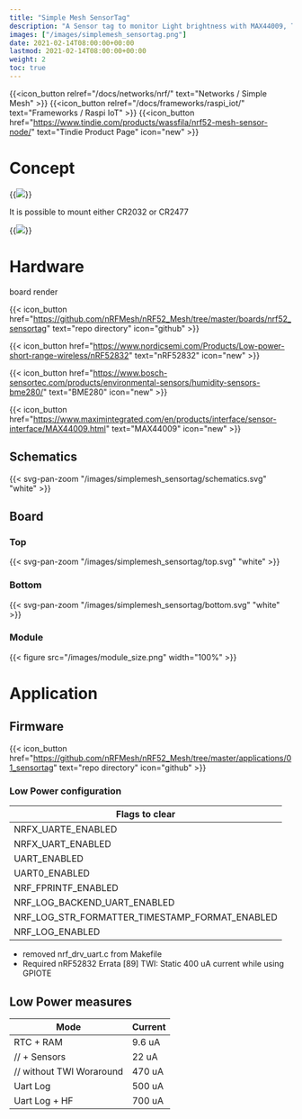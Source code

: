 ```yaml
---
title: "Simple Mesh SensorTag"
description: "A Sensor tag to monitor Light brightness with MAX44009, Temperature, Humidity and Pressure with BME280. The SoC is an nRF52832 that communicates through a Simple Mesh Framework"
images: ["/images/simplemesh_sensortag.png"]
date: 2021-02-14T08:00:00+00:00
lastmod: 2021-02-14T08:00:00+00:00
weight: 2
toc: true
---
```


{{<icon_button relref="/docs/networks/nrf/" text="Networks / Simple Mesh" >}}
{{<icon_button relref="/docs/frameworks/raspi_iot/" text="Frameworks / Raspi IoT" >}}
{{<icon_button href="https://www.tindie.com/products/wassfila/nrf52-mesh-sensor-node/" text="Tindie Product Page" icon="new" >}}


# Concept

{{<image src="/images/simplemesh_sensortag.png" >}} 

It is possible to mount either CR2032 or CR2477

{{<image src="/images/mounted.png" >}}

# Hardware
board render

{{< icon_button href="https://github.com/nRFMesh/nRF52_Mesh/tree/master/boards/nrf52_sensortag" text="repo directory" icon="github" >}}

{{< icon_button href="https://www.nordicsemi.com/Products/Low-power-short-range-wireless/nRF52832" text="nRF52832" icon="new" >}}

{{< icon_button href="https://www.bosch-sensortec.com/products/environmental-sensors/humidity-sensors-bme280/" text="BME280" icon="new" >}}

{{< icon_button href="https://www.maximintegrated.com/en/products/interface/sensor-interface/MAX44009.html" text="MAX44009" icon="new" >}}

## Schematics
{{< svg-pan-zoom "/images/simplemesh_sensortag/schematics.svg" "white" >}}

## Board
### Top

{{< svg-pan-zoom "/images/simplemesh_sensortag/top.svg" "white" >}}
### Bottom
{{< svg-pan-zoom "/images/simplemesh_sensortag/bottom.svg" "white" >}}
### Module
{{< figure src="/images/module_size.png" width="100%" >}}

# Application
## Firmware

{{< icon_button href="https://github.com/nRFMesh/nRF52_Mesh/tree/master/applications/01_sensortag" text="repo directory" icon="github" >}}

### Low Power configuration
|Flags to clear|
--- |
| NRFX_UARTE_ENABLED |
| NRFX_UART_ENABLED | 
| UART_ENABLED | 
| UART0_ENABLED |
| NRF_FPRINTF_ENABLED |
| NRF_LOG_BACKEND_UART_ENABLED |
| NRF_LOG_STR_FORMATTER_TIMESTAMP_FORMAT_ENABLED |
| NRF_LOG_ENABLED |
* removed nrf_drv_uart.c from Makefile
* Required nRF52832 Errata [89] TWI: Static 400 uA current while using GPIOTE

## Low Power measures
| Mode | Current |
--- | --- |
| RTC + RAM | 9.6 uA |
| // + Sensors | 22 uA |
| // without TWI Woraround | 470 uA |
| Uart Log | 500 uA |
| Uart Log + HF | 700 uA |

